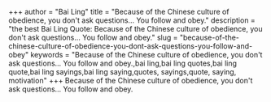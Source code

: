 +++
author = "Bai Ling"
title = "Because of the Chinese culture of obedience, you don't ask questions... You follow and obey."
description = "the best Bai Ling Quote: Because of the Chinese culture of obedience, you don't ask questions... You follow and obey."
slug = "because-of-the-chinese-culture-of-obedience-you-dont-ask-questions-you-follow-and-obey"
keywords = "Because of the Chinese culture of obedience, you don't ask questions... You follow and obey.,bai ling,bai ling quotes,bai ling quote,bai ling sayings,bai ling saying,quotes, sayings,quote, saying, motivation"
+++
Because of the Chinese culture of obedience, you don't ask questions... You follow and obey.
